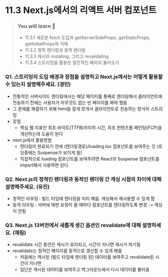 # 11.3 Next.js에서의 리액트 서버 컴포넌트

> ### You will learn 📝
>
>- 11.3.1 새로운 fetch 도입과 getServerSideProps, getStaticProps, getInitialProps의 삭제
>- 11.3.2 정적 렌더링과 동적 렌더링
>- 11.3.3 캐시와 mutating, 그리고 revalidating
>- 11.3.4 스트리밍을 활용한 점진적인 페이지 불러오기

### Q1. 스트리밍의 도입 배경과 장점을 설명하고 Next.js에서는 어떻게 활용할 수 있는지 설명해주세요. (경민)
- 전통적인 서버사이드 렌더링에서는 해당 페이지를 통째로 렌더링해서 클라이언트에 전송하기 전에는 사용자가 아무것도 없는 빈 페이지를 봐야 했음
- 그 문제를 해결하기 위해 html을 잘게 쪼개서 클라이언트로 전송하는 방식이 스트리밍
- 장점
  - 핵심 웹 지표인 최초 바이트(TTFB)까지의 시간, 최초 컨텐츠풀 페인팅(FCP)을 개선하는데 도움이 된다
- next.js에서 활용방법
  - 렌더링이 완료되기 전에 (렌더링경로)/loading.tsx 컴포넌트를 보여주는 것 (로딩중에는 Suspense가 보이게 됨)
  - 직접적으로 loading 컴포넌트를 보여주려면 React의 Suspense 컴포넌트를 import해서 사용하면 된다

### Q2. Next.js의 정적인 렌더링과 동적인 렌더링 간 캐싱 시점의 차이에 대해 설명해주세요. (유진)
- 정적인 라우팅 : 빌드 타임에 렌더링을 미리 해둠. 캐싱해서 재사용할 수 있게 함
- 동적 라우팅 : 서버에 매번 요청이 올 때마다 컴포넌트를 렌더링하도록 변경 -> 캐싱이 안됨

### Q3. Next.js 13버전에서 새롭게 생긴 옵션인 revalidate에 대해 설명하세요. (채림)
- revalidate 시간 동안은 캐시가 유지되고, 시간이 지나면 캐시가 파기됨
- revalidate는 정적인 페이지를 동적으로 갱신할 수 있게 해줌
  - 처음에는 캐시된 (빌드 타임에 렌더링 된) 데이터를 보여주고 revalidate된 시간이 지나면
  - 일단은 캐시된 데이터를 보여주고 백그라운드에서 다시 데이터를 불러옴
